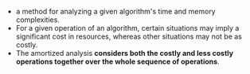 - a method for analyzing a given algorithm's time and memory complexities. 
- For a given operation of an algorithm, certain situations may imply a significant cost in resources, whereas other situations may not be as costly.
- The amortized analysis **considers both the costly and less costly operations together over the whole sequence of operations**.
